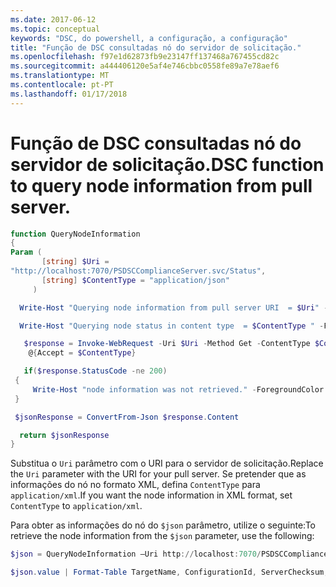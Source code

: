 ```yaml
---
ms.date: 2017-06-12
ms.topic: conceptual
keywords: "DSC, do powershell, a configuração, a configuração"
title: "Função de DSC consultadas nó do servidor de solicitação."
ms.openlocfilehash: f97e1d62873fb9e23147ff137468a767455cd82c
ms.sourcegitcommit: a444406120e5af4e746cbbc0558fe89a7e78aef6
ms.translationtype: MT
ms.contentlocale: pt-PT
ms.lasthandoff: 01/17/2018
---
```

# <a name="dsc-function-to-query-node-information-from-pull-server"></a><span data-ttu-id="befda-103">Função de DSC consultadas nó do servidor de solicitação.</span><span class="sxs-lookup"><span data-stu-id="befda-103">DSC function to query node information from pull server.</span></span>

```powershell
function QueryNodeInformation
{
Param (      
       [string] $Uri =
"http://localhost:7070/PSDSCComplianceServer.svc/Status",                         
       [string] $ContentType = "application/json"           
     )

  Write-Host "Querying node information from pull server URI  = $Uri" -ForegroundColor Green

  Write-Host "Querying node status in content type  = $ContentType " -ForegroundColor Green

   $response = Invoke-WebRequest -Uri $Uri -Method Get -ContentType $ContentType -UseDefaultCredentials -Headers 
    @{Accept = $ContentType}

   if($response.StatusCode -ne 200)
 {
     Write-Host "node information was not retrieved." -ForegroundColor Red
 }

 $jsonResponse = ConvertFrom-Json $response.Content

  return $jsonResponse
}
```

<span data-ttu-id="befda-104">Substitua o `Uri` parâmetro com o URI para o servidor de solicitação.</span><span class="sxs-lookup"><span data-stu-id="befda-104">Replace the `Uri` parameter with the URI for your pull server.</span></span> <span data-ttu-id="befda-105">Se pretender que as informações do nó no formato XML, defina `ContentType` para `application/xml`.</span><span class="sxs-lookup"><span data-stu-id="befda-105">If you want the node information in XML format, set `ContentType` to `application/xml`.</span></span>

<span data-ttu-id="befda-106">Para obter as informações do nó do `$json` parâmetro, utilize o seguinte:</span><span class="sxs-lookup"><span data-stu-id="befda-106">To retrieve the node information from the `$json` parameter, use the following:</span></span>

```powershell
$json = QueryNodeInformation –Uri http://localhost:7070/PSDSCComplianceServer.svc/Status 

$json.value | Format-Table TargetName, ConfigurationId, ServerChecksum, NodeCompliant, LastComplianceTime, StatusCode
```

